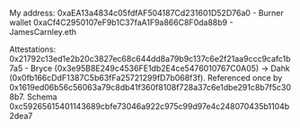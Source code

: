 My address:
0xaEA13a4834c05fdfAF504187Cd231601D52D76a0 - Burner wallet
0xaCf4C2950107eF9b1C37faA1F9a866C8F0da88b9 - JamesCarnley.eth

Attestations:
0x21792c13ed1e2b20c3827ec68c644dd8a79b9c137c6e2f21aa9ccc9cafc1b7a5 - Bryce (0x3e95B8E249c4536FE1db2E4ce5476010767C0A05) -> Dahk (0x0fb166cDdF1387C5b63fFa25721299fD7b068f3f). Referenced once by 0x1619ed06b56c56063a79c8db41f360f8108f728a37c6e1dbe291c8b7f5c308b7. Schema 0xc59265615401143689cbfe73046a922c975c99d97e4c248070435b1104b2dea7

